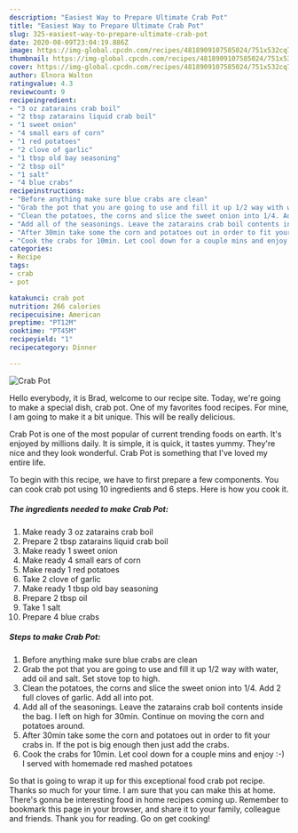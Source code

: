 ```yaml
---
description: "Easiest Way to Prepare Ultimate Crab Pot"
title: "Easiest Way to Prepare Ultimate Crab Pot"
slug: 325-easiest-way-to-prepare-ultimate-crab-pot
date: 2020-08-09T23:04:19.886Z
image: https://img-global.cpcdn.com/recipes/4818909107585024/751x532cq70/crab-pot-recipe-main-photo.jpg
thumbnail: https://img-global.cpcdn.com/recipes/4818909107585024/751x532cq70/crab-pot-recipe-main-photo.jpg
cover: https://img-global.cpcdn.com/recipes/4818909107585024/751x532cq70/crab-pot-recipe-main-photo.jpg
author: Elnora Walton
ratingvalue: 4.3
reviewcount: 9
recipeingredient:
- "3 oz zatarains crab boil"
- "2 tbsp zatarains liquid crab boil"
- "1 sweet onion"
- "4 small ears of corn"
- "1 red potatoes"
- "2 clove of garlic"
- "1 tbsp old bay seasoning"
- "2 tbsp oil"
- "1 salt"
- "4 blue crabs"
recipeinstructions:
- "Before anything make sure blue crabs are clean"
- "Grab the pot that you are going to use and fill it up 1/2 way with water, add oil and salt. Set stove top to high."
- "Clean the potatoes, the corns and slice the sweet onion into 1/4. Add 2 full cloves of garlic. Add all into pot."
- "Add all of the seasonings. Leave the zatarains crab boil contents inside the bag. I left on high for 30min. Continue on moving the corn and potatoes around."
- "After 30min take some the corn and potatoes out in order to fit your crabs in. If the pot is big enough then just add the crabs."
- "Cook the crabs for 10min. Let cool down for a couple mins and enjoy :-) I served with homemade red mashed potatoes"
categories:
- Recipe
tags:
- crab
- pot

katakunci: crab pot 
nutrition: 266 calories
recipecuisine: American
preptime: "PT12M"
cooktime: "PT45M"
recipeyield: "1"
recipecategory: Dinner

---
```



![Crab Pot](https://img-global.cpcdn.com/recipes/4818909107585024/751x532cq70/crab-pot-recipe-main-photo.jpg)

Hello everybody, it is Brad, welcome to our recipe site. Today, we're going to make a special dish, crab pot. One of my favorites food recipes. For mine, I am going to make it a bit unique. This will be really delicious.

Crab Pot is one of the most popular of current trending foods on earth. It's enjoyed by millions daily. It is simple, it is quick, it tastes yummy. They're nice and they look wonderful. Crab Pot is something that I've loved my entire life.




To begin with this recipe, we have to first prepare a few components. You can cook crab pot using 10 ingredients and 6 steps. Here is how you cook it.

<!--inarticleads1-->

##### The ingredients needed to make Crab Pot:

1. Make ready 3 oz zatarains crab boil
1. Prepare 2 tbsp zatarains liquid crab boil
1. Make ready 1 sweet onion
1. Make ready 4 small ears of corn
1. Make ready 1 red potatoes
1. Take 2 clove of garlic
1. Make ready 1 tbsp old bay seasoning
1. Prepare 2 tbsp oil
1. Take 1 salt
1. Prepare 4 blue crabs




<!--inarticleads2-->

##### Steps to make Crab Pot:

1. Before anything make sure blue crabs are clean
1. Grab the pot that you are going to use and fill it up 1/2 way with water, add oil and salt. Set stove top to high.
1. Clean the potatoes, the corns and slice the sweet onion into 1/4. Add 2 full cloves of garlic. Add all into pot.
1. Add all of the seasonings. Leave the zatarains crab boil contents inside the bag. I left on high for 30min. Continue on moving the corn and potatoes around.
1. After 30min take some the corn and potatoes out in order to fit your crabs in. If the pot is big enough then just add the crabs.
1. Cook the crabs for 10min. Let cool down for a couple mins and enjoy :-) I served with homemade red mashed potatoes




So that is going to wrap it up for this exceptional food crab pot recipe. Thanks so much for your time. I am sure that you can make this at home. There's gonna be interesting food in home recipes coming up. Remember to bookmark this page in your browser, and share it to your family, colleague and friends. Thank you for reading. Go on get cooking!
